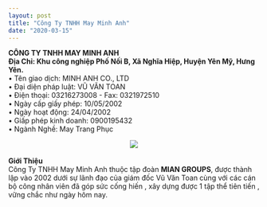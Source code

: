 ```yaml
--- 
layout: post 
title: "Công Ty TNHH May Minh Anh" 
date: "2020-03-15"
--- 
```

<b>CÔNG TY TNHH MAY MINH ANH</b> <br>
<b>Địa Chỉ: Khu công nghiệp Phố Nối B, Xã Nghĩa Hiệp, Huyện Yên Mỹ, Hưng Yên.</b><br>
• Tên giao dịch: MINH ANH CO., LTD<br>
• Đại diện pháp luật: VŨ VĂN TOAN<br>
• Điện thoại: 03216273008 - Fax: 0321972510<br>
• Ngày cấp giấy phép: 10/05/2002<br>
• Ngày hoạt động: 24/04/2002<br>
• Giấp phép kinh doanh: 0900195432<br>
• Ngành Nghề: May Trang Phục<br>
<center><img src="https://i.imgur.com/znbUTvz.jpg"></center><br>
<b>Giới Thiệu</b><br>
Công Ty TNHH May Minh Anh thuộc tập đoàn <b>MIAN GROUPS</b>, được thành lập vào 2002 dưới sự lãnh đạo của giám đốc Vũ Văn Toan cùng với các cán bộ công nhân viên đã góp sức cống hiến , xây dựng được 1 tập thể tiên tiến , vững chắc như ngày hôm nay.
